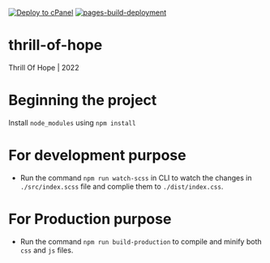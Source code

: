 [![Deploy to cPanel](https://github.com/vinnyab28/thrill-of-hope/actions/workflows/main.yml/badge.svg?branch=main)](https://github.com/vinnyab28/thrill-of-hope/actions/workflows/main.yml)
[![pages-build-deployment](https://github.com/vinnyab28/thrill-of-hope/actions/workflows/pages/pages-build-deployment/badge.svg?branch=main)](https://github.com/vinnyab28/thrill-of-hope/actions/workflows/pages/pages-build-deployment)

# thrill-of-hope
Thrill Of Hope | 2022

# Beginning the project
Install `node_modules` using `npm install`

# For development purpose
- Run the command `npm run watch-scss` in CLI to watch the changes in `./src/index.scss` file and complie them to `./dist/index.css`.

# For Production purpose
- Run the command `npm run build-production` to compile and minify both `css` and `js` files.
